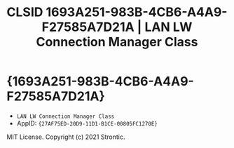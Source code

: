 ﻿---
title: "CLSID 1693A251-983B-4CB6-A4A9-F27585A7D21A | LAN LW Connection Manager Class"
excerpt: What is COM-Object CLSID 1693A251-983B-4CB6-A4A9-F27585A7D21A?
---

# {1693A251-983B-4CB6-A4A9-F27585A7D21A}

* `LAN LW Connection Manager Class`
* AppID: `{27AF75ED-20D9-11D1-B1CE-00805FC1270E}`

MIT License. Copyright (c) 2021 Strontic.


